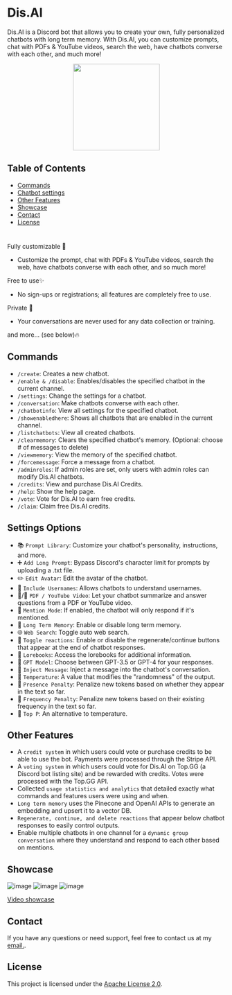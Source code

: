 # Dis.AI

Dis.AI is a Discord bot that allows you to create your own, fully personalized chatbots with long term memory. With Dis.AI, you can customize prompts, chat with PDFs & YouTube videos, search the web, have chatbots converse with each other, and much more!

<p align="center">
  <img width="200" height="200" src="https://github.com/jacobjude/Dis.AI/assets/118640159/7379714b-db37-4d81-84b3-09be3bf5de1a">
</p>

## Table of Contents
- [Commands](#commands)
- [Chatbot settings](#settings-options)
- [Other Features](#other-features)
- [Showcase](#showcase)
- [Contact](#contact)
- [License](#license)

#
Fully customizable  🎨
- Customize the prompt, chat with PDFs & YouTube videos, search the web, have chatbots converse with each other, and so much more!

Free to use✨
- No sign-ups or registrations; all features are completely free to use.

Private  🥷
- Your conversations are never used for any data collection or training.

and more...  (see below)🔥

## Commands
- `/create`: Creates a new chatbot.
- `/enable & /disable`: Enables/disables the specified chatbot in the current channel.
- `/settings`: Change the settings for a chatbot.
- `/conversation`: Make chatbots converse with each other.
- `/chatbotinfo`: View all settings for the specified chatbot.
- `/showenabledhere`: Shows all chatbots that are enabled in the current channel.
- `/listchatbots`: View all created chatbots.
- `/clearmemory`: Clears the specified chatbot's memory. (Optional: choose # of messages to delete)
- `/viewmemory`: View the memory of the specified chatbot.
- `/forcemessage`: Force a message from a chatbot.
- `/adminroles`: If admin roles are set, only users with admin roles can modify Dis.AI chatbots.
- `/credits`: View and purchase Dis.AI Credits.
- `/help`: Show the help page.
- `/vote`: Vote for Dis.AI to earn free credits.
- `/claim`: Claim free Dis.AI credits.

## Settings Options
- 📚 `Prompt Library`: Customize your chatbot's personality, instructions, and more.
- ➕ `Add Long Prompt`: Bypass Discord's character limit for prompts by uploading a .txt file.
- ✏️ `Edit Avatar`: Edit the avatar of the chatbot.
- 👥 `Include Usernames`: Allows chatbots to understand usernames.
- 📄/🎥 `PDF / YouTube Video`: Let your chatbot summarize and answer questions from a PDF or YouTube video.
- 📣 `Mention Mode`: If enabled, the chatbot will only respond if it's mentioned.
- 🧠 `Long Term Memory`: Enable or disable long term memory.
- 🌐 `Web Search`: Toggle auto web search.
- 🔄 `Toggle reactions`: Enable or disable the regenerate/continue buttons that appear at the end of chatbot responses.
- 📖 `Lorebooks`: Access the lorebooks for additional information.
- 🤖 `GPT Model`: Choose between GPT-3.5 or GPT-4 for your responses.
- 💉 `Inject Message`: Inject a message into the chatbot's conversation.
- 🔧 `Temperature`: A value that modifies the "randomness" of the output.
- 🔧 `Presence Penalty`: Penalize new tokens based on whether they appear in the text so far.
- 🔧 `Frequency Penalty`: Penalize new tokens based on their existing frequency in the text so far.
- 🔧 `Top P`: An alternative to temperature.

## Other Features
- A `credit system` in which users could vote or purchase credits to be able to use the bot. Payments were processed through the Stripe API.
- A `voting system` in which users could vote for Dis.AI on Top.GG (a Discord bot listing site) and be rewarded with credits. Votes were processed with the Top.GG API.
- Collected `usage statistics and analytics` that detailed exactly what commands and features users were using and when.
- `Long term memory` uses the Pinecone and OpenAI APIs to generate an embedding and upsert it to a vector DB.
- `Regenerate, continue, and delete reactions` that appear below chatbot responses to easily control outputs.
- Enable multiple chatbots in one channel for a `dynamic group conversation` where they understand and respond to each other based on mentions.
  

## Showcase
![image](https://github.com/jacobjude/Dis.AI/assets/118640159/8eef85de-c583-43b3-b860-35221005a179)
![image](https://github.com/jacobjude/Dis.AI/assets/118640159/57f046b5-decd-4f6e-b498-ec4a115c3771)
![image](https://github.com/jacobjude/Dis.AI/assets/118640159/dfca0898-1bda-4252-a5f8-d2d86aab666c)

[Video showcase](https://github.com/jacobjude/Dis.AI/assets/118640159/b3f98f46-a355-42db-97cf-d89d9a0aab95)

## Contact
If you have any questions or need support, feel free to contact us at my [email.](mailto:jacob.jude03@gmail.com).

## License
This project is licensed under the [Apache License 2.0](LICENSE).
